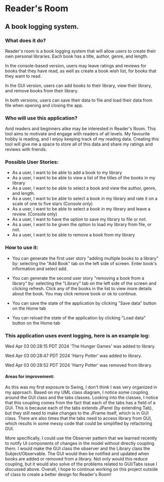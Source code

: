 # Reader's Room

## A book logging system.

### What does it do?
Reader's room is a book logging system that will allow users to create their
own personal libraries. Each book has a title, author, genre, and length. 

In the console-based version, users may leave ratings and reviews for 
books that they have read, as well as create a book wish list, for books that they want to read.

In the GUI version, users can add books to their library, view their library, and remove books from their library.

In both versions, users can save their data to file and load their data from file when opening and closing the app.

### Who will use this application?

Avid readers and beginners alike may be interested in Reader's Room. This tool aims to motivate and engage with readers of all levels. My favourite hobby is reading, and I enjoy keeping track of my reading data. Creating this tool will give me a space to 
store all of this data and share my ratings and reviews with friends. 


### Possible User Stories:
- As a user, I want to be able to add a book to my library
- As a user, I want to be able to view a list of the titles of the books in my library
- As a user, I want to be able to select a book and view the author, genre, and length.
- As a user, I want to be able to select a book in my library and rate it on a scale of one to five stars (Console only)
- As a user, I want to be able to select a book in my library and leave a review. (Console only)
- As a user, I want to have the option to save my library to file or not.
- As a user, I want to be given the option to load my library from file, or not.
- As a user, I want to be able to remove a book from my library

### How to use it:

- You can generate the first user story "adding multiple books to a library" by: 
  selecting the "Add Book" tab on the left side of screen. Enter book's information and select add.


- You can generate the second user story "removing a book from a library" by: selecting the 
"Library" tab on the left side of the screen and clicking refresh. Click any of the books in the list to view more
details about the book. You may click remove book or ok to continue.

- You can save the state of the application by clicking "Save data" button on the Home tab
- You can reload the state of the application by clicking "Load data" button on the Home tab

### This application uses event logging, here is an example log:

Wed Apr 03 00:28:15 PDT 2024
'The Hunger Games' was added to library.


Wed Apr 03 00:28:47 PDT 2024
'Harry Potter' was added to library.


Wed Apr 03 00:28:52 PDT 2024
'Harry Potter' was removed from library.

#### Areas for improvement: 

As this was my first exposure to Swing, I don't think I was very organized in my approach. Based on my UML class diagram, I notice some coupling around the GUI class and the 
tabs classes. Looking into the classes, I notice that this coupling comes from the fact that each of the tabs
has a field of a GUI. This is because each of the tabs extends JPanel (by extending Tab), but they still need
to make changes to the JFrame itself, which is in GUI class. There are also times that the tabs need to access 
library from GUI, which results in some messy code that could be simplified by refactoring GUI. 

More specifically, I could use the Observer pattern that we learned recently to notify UI components of changes in the 
model without directly coupling them. I would make the GUI class the observer and the Library class the Subject/Observable.
The GUI would then be notified and updated when books are added or removed from a library. Not only would this reduce coupling,
but it would also solve of the problems related to GUI/Tabs issue I discussed above. Overall, I hope to continue working 
on this project outside of class to create a better design for Reader's Room!
